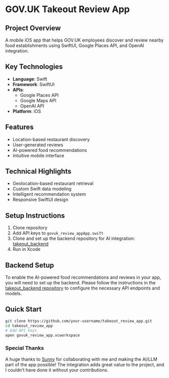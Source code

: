 # GOV.UK Takeout Review App

## Project Overview
A mobile iOS app that helps GOV.UK employees discover and review nearby food establishments using SwiftUI, Google Places API, and OpenAI integration.

## Key Technologies
- **Language**: Swift
- **Framework**: SwiftUI
- **APIs**: 
  - Google Places API
  - Google Maps API
  - OpenAI API
- **Platform**: iOS

## Features
- Location-based restaurant discovery
- User-generated reviews
- AI-powered food recommendations
- Intuitive mobile interface

## Technical Highlights
- Geolocation-based restaurant retrieval
- Custom Swift data modeling
- Intelligent recommendation system
- Responsive SwiftUI design

## Setup Instructions
1. Clone repository
2. Add API keys to `govuk_review_appApp.swift`
3. Clone and set up the backend repository for AI integration: [takeout_backend](https://github.com/Sunny-xyz/takeout_backend)
4. Run in Xcode

## Backend Setup
To enable the AI-powered food recommendations and reviews in your app, you will need to set up the backend. Please follow the instructions in the [takeout_backend repository](https://github.com/Sunny-xyz/takeout_backend) to configure the necessary API endpoints and models.

## Quick Start
```bash
git clone https://github.com/your-username/takeout_review_app.git
cd takeout_review_app
# Add API keys
open govuk_review_app.xcworkspace
```

### Special Thanks
A huge thanks to [Sunny](https://github.com/Sunny-xyz) for collaborating with me and making the AI/LLM part of the app possible! The integration adds great value to the project, and I couldn’t have done it without your contributions.
